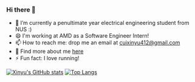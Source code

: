 ### Hi there 👋
- 🌱 I’m currently a penultimate year electrical engineering student from NUS :)
- 😄 I'm working at AMD as a Software Engineer Intern!
- 📫 How to reach me: drop me an email at cuixinyu412@gmail.com
- 👯 Find more about me [here](https://www.linkedin.com/in/xinyu-cui-222025200/)
- ⚡ Fun fact: I love running!


[![Xinyu's GitHub stats](https://github-readme-stats.vercel.app/api?username=ccxinyuu&hide=stars,contribs&repo=github-readme-stats&count_private=true&show_icons=true&theme=tokyonight&include_all_commits=true)](https://github.com/anuraghazra/github-readme-stats)
 [![Top Langs](https://github-readme-stats-git-master.ccxinyuu.vercel.app/api/top-langs/?username=ccxinyuu&count_private=true&layout=compact&hide_border=true&theme=ayu-mirage)](https://github.com/anuraghazra/github-readme-stats#top-languages-card)
